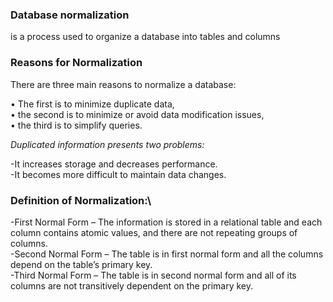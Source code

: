 ### Database normalization

is a process used to organize a database into tables and columns

###  Reasons for Normalization
There are three main reasons to normalize a database:

• The first is to minimize duplicate data,\
• the second is to minimize or avoid data modification issues,\
•  the third is to simplify queries. 

 *Duplicated information presents two problems:*

-It increases storage and decreases performance.\
-It becomes more difficult to maintain data changes.

### Definition of Normalization:\
-First Normal Form – The information is stored in a relational table and each column contains atomic values, and there are not repeating groups of columns.\
-Second Normal Form – The table is in first normal form and all the columns depend on the table’s primary key.\
-Third Normal Form – The table is in second normal form and all of its columns are not transitively dependent on the primary key.
